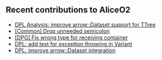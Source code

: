 ## Recent contributions to AliceO2
- [DPL Analysis: improve arrow::Dataset support for TTree](https://github.com/AliceO2Group/AliceO2/pull/13759)
- [[Common] Drop unneeded semicolon](https://github.com/AliceO2Group/O2Physics/pull/8763)
- [[DPG] Fix wrong type for receiving container](https://github.com/AliceO2Group/O2Physics/pull/8762)
- [DPL: add test for exception throwing in Variant](https://github.com/AliceO2Group/AliceO2/pull/13735)
- [DPL: improve arrow::Dataset integration](https://github.com/AliceO2Group/AliceO2/pull/13725)
